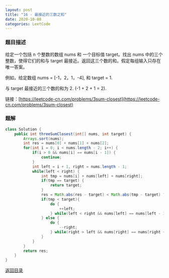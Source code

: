 ```yaml
---
layout: post
title: "16 - 最接近的三数之和"
date: 2020-10-08
categories: LeetCode
---
```


### **题目描述**
给定一个包括 n 个整数的数组 nums 和 一个目标值 target。找出 nums 中的三个整数，使得它们的和与 target 最接近。返回这三个数的和。假定每组输入只存在唯一答案。

例如，给定数组 nums = [-1，2，1，-4], 和 target = 1.

与 target 最接近的三个数的和为 2. (-1 + 2 + 1 = 2).


链接：[https://leetcode-cn.com/problems/3sum-closest](https://leetcode-cn.com/problems/3sum-closest)



### **题解**
``` java
class Solution {
    public int threeSumClosest(int[] nums, int target) {
        Arrays.sort(nums);
        int res = nums[0] + nums[1] + nums[2];
        for(int i = 0; i < nums.length - 2; i++) {
            if(i > 0 && nums[i] == nums[i - 1]) {
                continue;
            }     
            int left = i + 1, right = nums.length - 1;
            while(left < right) {
                int tmp = nums[i] + nums[left] + nums[right];
                if(tmp == target) {
                    return target;
                }             
                res = Math.abs(res - target) < Math.abs(tmp - target) ? res : tmp;
                if(tmp < target){
                    do {
                        ++left;
                    } while(left < right && nums[left] == nums[left - 1]);
                } else {
                    do {
                        --right;
                    } while(right > left && nums[right] == nums[right + 1]);
                }
            } 
        }
        return res;
    }
}
```


[返回目录](https://maxwell-blog.cn/leetcode/2020/10/08/leetcode.html)
